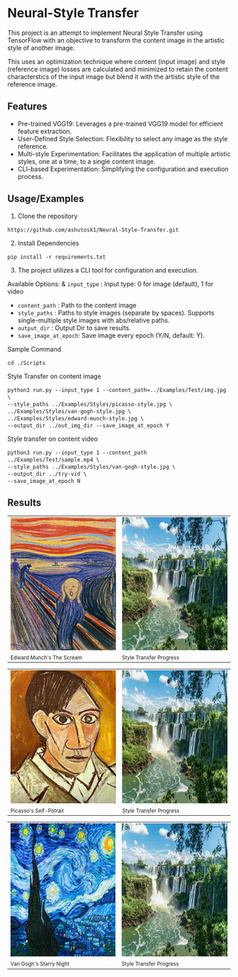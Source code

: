 
# Neural-Style Transfer

This project is an attempt to implement Neural Style Transfer using TensorFlow with an objective to transform the content image in the artistic style of another image. 


This uses an optimization technique where content (input image) and style (reference image) losses are calculated and minimized to retain the content characterstics of the input image but blend it with the artistic style of the reference image.



## Features

- Pre-trained VGG19: Leverages a pre-trained VGG19 model for efficient feature extraction.
- User-Defined Style Selection: Flexibility to select any image as the style reference.
- Multi-style Experimentation: Facilitates the application of multiple artistic styles, one at a time, to a single content image. 
- CLI-based Experimentation: Simplifying the configuration and execution process. 



## Usage/Examples

1. Clone the repository
```
https://github.com/ashutosk1/Neural-Style-Transfer.git
```
2. Install Dependencies
```
pip install -r requirements.txt
```
3. The project utilizes a CLI tool for configuration and execution.

Available Options:
& `input_type`   : Input type: 0 for image (default), 1 for video
* `content_path` : Path to the content image
* `style_paths`  : Paths to style images (separate by spaces). Supports single-multiple style images with abs/relative paths. 
* `output_dir`   : Output Dir to save results.
* `save_image_at_epoch`: Save image every epoch (Y/N, default: Y).

Sample Command
```
cd ./Scripts
```

Style Transfer on content image

```
python3 run.py --input_type 1 --content_path=../Examples/Test/img.jpg \
--style_paths ../Examples/Styles/picasso-style.jpg \
../Examples/Styles/van-gogh-style.jpg \
../Examples/Styles/edward-munch-style.jpg \
--output_dir ../out_img_dir --save_image_at_epoch Y
```

Style transfer on content video

```
python3 run.py --input_type 1 --content_path ../Examples/Test/sample.mp4 \
--style_paths ../Examples/Styles/van-gogh-style.jpg \
--output_dir ../try-vid \
--save_image_at_epoch N

```


## Results


<table>
  <tr>
    <td style="vertical-align: top;">
      <img src="https://raw.githubusercontent.com/ashutosk1/Neural-Style-Transfer/main/Examples/Styles/edward-munch-style.jpg" alt="Edward-Munch"  width="300" height="300"/>
      <br>
      <sub>Edward Munch's The Scream </sub>
    </td>
    <td style="vertical-align: top;">
      <img src="https://raw.githubusercontent.com/ashutosk1/Neural-Style-Transfer/main/Examples/output_edward.gif" alt="Style Transfer Progress"  width="300" height="300"/>
      <br>
      <sub>Style Transfer Progress</sub>
    </td>
  </tr>
</table>

<table>
  <tr>
    <td style="vertical-align: top;">
      <img src="https://raw.githubusercontent.com/ashutosk1/Neural-Style-Transfer/main/Examples/Styles/picasso-style.jpg" alt="Edward-Munch"  width="300" height="300"/>
      <br>
      <sub>Picasso's Self-Potrait</sub>
    </td>
    <td style="vertical-align: top;">
      <img src="https://raw.githubusercontent.com/ashutosk1/Neural-Style-Transfer/main/Examples/output_picasso.gif" alt="Style Transfer Progress"  width="300" height="300"/>
      <br>
      <sub>Style Transfer Progress</sub>
    </td>
  </tr>
</table>



<table>
  <tr>
    <td style="vertical-align: top;">
      <img src="https://raw.githubusercontent.com/ashutosk1/Neural-Style-Transfer/main/Examples/Styles/van-gogh-style.jpg" alt="Van-Gogh"  width="300" height="300"/>
      <br>
      <sub>Van Gogh's Starry Night</sub>
    </td>
    <td style="vertical-align: top;">
      <img src="https://raw.githubusercontent.com/ashutosk1/Neural-Style-Transfer/main/Examples/output_gogh.gif" alt="Style Transfer Progress"  width="300" height="300"/>
      <br>
      <sub>Style Transfer Progress</sub>
    </td>
  </tr>
</table>
